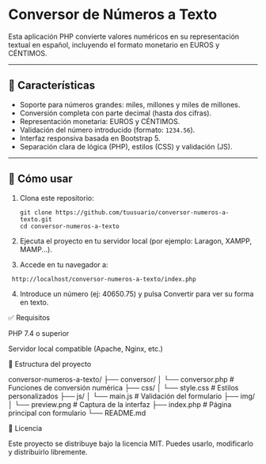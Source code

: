 # Conversor de Números a Texto

Esta aplicación PHP convierte valores numéricos en su representación textual en español, incluyendo el formato monetario en EUROS y CÉNTIMOS.

---

## 🧠 Características

- Soporte para números grandes: miles, millones y miles de millones.
- Conversión completa con parte decimal (hasta dos cifras).
- Representación monetaria: EUROS y CÉNTIMOS.
- Validación del número introducido (formato: `1234.56`).
- Interfaz responsiva basada en Bootstrap 5.
- Separación clara de lógica (PHP), estilos (CSS) y validación (JS).

---

## 🚀 Cómo usar

1. Clona este repositorio:
   ```
   git clone https://github.com/tuusuario/conversor-numeros-a-texto.git
   cd conversor-numeros-a-texto
    ```
2. Ejecuta el proyecto en tu servidor local (por ejemplo: Laragon, XAMPP, MAMP...).

3. Accede en tu navegador a:
```
 http://localhost/conversor-numeros-a-texto/index.php
 ```
4. Introduce un número (ej: 40650.75) y pulsa Convertir para ver su forma en texto.



✅ Requisitos

PHP 7.4 o superior

Servidor local compatible (Apache, Nginx, etc.)


📂 Estructura del proyecto


conversor-numeros-a-texto/
├── conversor/
│   └── conversor.php        # Funciones de conversión numérica
├── css/
│   └── style.css            # Estilos personalizados
├── js/
│   └── main.js              # Validación del formulario
├── img/
│   └── preview.png          # Captura de la interfaz
├── index.php                # Página principal con formulario
└── README.md


📄 Licencia

Este proyecto se distribuye bajo la licencia MIT. Puedes usarlo, modificarlo y distribuirlo libremente.